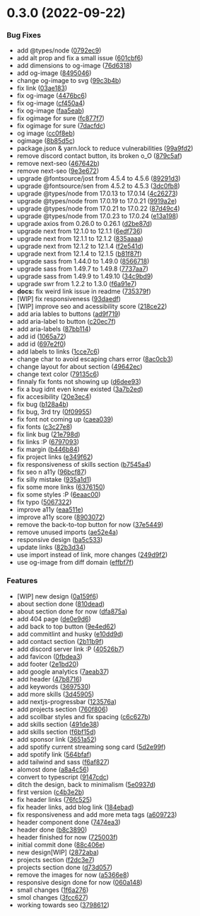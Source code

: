 # 0.3.0 (2022-09-22)


### Bug Fixes

* add @types/node ([0792ec9](https://github.com/mehulrao/portfolio/commit/0792ec9d0420656f6264c1d1e67b5ba8379a8835))
* add alt prop and fix a small issue ([601cbf6](https://github.com/mehulrao/portfolio/commit/601cbf67ed519e8b137770cbeb56d7ba87a04ff4))
* add dimensions to og-image ([76d6318](https://github.com/mehulrao/portfolio/commit/76d6318473d2eeee3977fb52762ef361bc3d9ef0))
* add og-image ([8495046](https://github.com/mehulrao/portfolio/commit/8495046e5e576ddf8322416b40110ea9f8c0308b))
* change og-image to svg ([99c3b4b](https://github.com/mehulrao/portfolio/commit/99c3b4b3ec462f2619694378052ae200460c9bf1))
* fix link ([03ae183](https://github.com/mehulrao/portfolio/commit/03ae183f20c74cf72065a61d7bd660210c28ca95))
* fix og-image ([4476bc6](https://github.com/mehulrao/portfolio/commit/4476bc6bfb3fec70b808a4351d116645266fad61))
* fix og-image ([cf450a4](https://github.com/mehulrao/portfolio/commit/cf450a47d4b4c534481126c1872fd9bc2912f24a))
* fix og-image ([faa5eab](https://github.com/mehulrao/portfolio/commit/faa5eab9854d2a31c52649bac2bc81e577aee6a8))
* fix ogimage for sure ([fc877f7](https://github.com/mehulrao/portfolio/commit/fc877f73586705aa6f38dec5e159d2aa2e3bb600))
* fix ogimage for sure ([7dacfdc](https://github.com/mehulrao/portfolio/commit/7dacfdce880179e7c18907fd612a29cc06c557a5))
* og image ([cc0f8eb](https://github.com/mehulrao/portfolio/commit/cc0f8eb0efc0c523b387f036293b1c547dbe991b))
* ogimage ([8b85d5c](https://github.com/mehulrao/portfolio/commit/8b85d5ce22cafa68575460812fe75fa25f2f6bdc))
* package.json & yarn.lock to reduce vulnerabilities ([99a9fd2](https://github.com/mehulrao/portfolio/commit/99a9fd2095c894624a9f62200b97c3a315a5eb1e))
* remove discord contact button, its broken o_O ([879c5af](https://github.com/mehulrao/portfolio/commit/879c5afb0d275062bcbe49eeac818bed28f676b5))
* remove next-seo ([467642b](https://github.com/mehulrao/portfolio/commit/467642b0349d00ce4ff75d1324993bac2327bead))
* remove next-seo ([9e3e672](https://github.com/mehulrao/portfolio/commit/9e3e6728325a57bd687cb7b033cccbb9933955de))
* upgrade @fontsource/jost from 4.5.4 to 4.5.6 ([89291d3](https://github.com/mehulrao/portfolio/commit/89291d390cbecfe6e6681a96efbd0a6d536db681))
* upgrade @fontsource/sen from 4.5.2 to 4.5.3 ([3dc0fb8](https://github.com/mehulrao/portfolio/commit/3dc0fb819d79aad8264f09473e980cf23924dcdf))
* upgrade @types/node from 17.0.13 to 17.0.14 ([4c26273](https://github.com/mehulrao/portfolio/commit/4c26273e44599a3ca1ac47febed998f7d02d2d44))
* upgrade @types/node from 17.0.19 to 17.0.21 ([9919a2e](https://github.com/mehulrao/portfolio/commit/9919a2e2684c48512124968eb2bfa9eb42a54164))
* upgrade @types/node from 17.0.21 to 17.0.22 ([87d49c4](https://github.com/mehulrao/portfolio/commit/87d49c4d95f306d617e3fd46ded79b3b8b8cd47f))
* upgrade @types/node from 17.0.23 to 17.0.24 ([e13a198](https://github.com/mehulrao/portfolio/commit/e13a19895e65cb9746ee673d9c49f14e7ec9e8a8))
* upgrade axios from 0.26.0 to 0.26.1 ([d2be87d](https://github.com/mehulrao/portfolio/commit/d2be87d8b7dbff7a69e85a4b5832c15660c18300))
* upgrade next from 12.1.0 to 12.1.1 ([6edf736](https://github.com/mehulrao/portfolio/commit/6edf736ce00fc1a964ace17a86ec4570b0f36bd1))
* upgrade next from 12.1.1 to 12.1.2 ([835aaaa](https://github.com/mehulrao/portfolio/commit/835aaaa3220e30fb7d2511c17c2532edc35e0a11))
* upgrade next from 12.1.2 to 12.1.4 ([f2e541d](https://github.com/mehulrao/portfolio/commit/f2e541d99158e0673db41bcaefdff31cf4394c48))
* upgrade next from 12.1.4 to 12.1.5 ([b81f87f](https://github.com/mehulrao/portfolio/commit/b81f87fa776109472ed2d6f935c246b0a7b434a8))
* upgrade sass from 1.44.0 to 1.49.0 ([8566718](https://github.com/mehulrao/portfolio/commit/8566718b4018ac1edfe6ff4b637b6471121d5aee))
* upgrade sass from 1.49.7 to 1.49.8 ([7737aa7](https://github.com/mehulrao/portfolio/commit/7737aa717677225652302895d184dee61fd71c85))
* upgrade sass from 1.49.9 to 1.49.10 ([34c9bd9](https://github.com/mehulrao/portfolio/commit/34c9bd9492155dfe5be0db4ddaf34236ff16ae4f))
* upgrade swr from 1.2.2 to 1.3.0 ([f6a91e7](https://github.com/mehulrao/portfolio/commit/f6a91e7d6216b1def3a1b760d08b7a42551f02ba))
* **docs:** fix weird link issue in readme ([735379f](https://github.com/mehulrao/portfolio/commit/735379f8847cb5d291368fbd7a6d247aa0449c84))
* [WIP] fix responsiveness ([93daedf](https://github.com/mehulrao/portfolio/commit/93daedfda547bbb1a529117d7d2cb75ba7f57043))
* [WIP] improve seo and acessibility score ([218ce22](https://github.com/mehulrao/portfolio/commit/218ce227c0b04f11919d862a8eec2ca351b23aca))
* add aria lables to buttons ([ad9f719](https://github.com/mehulrao/portfolio/commit/ad9f71985040c7291322ceb76a3468d6f7ae919d))
* add aria-label to button ([c20ec7f](https://github.com/mehulrao/portfolio/commit/c20ec7f5f464e422a4a198a03737e2d134b89c08))
* add aria-labels ([87bb114](https://github.com/mehulrao/portfolio/commit/87bb114fa13d404780f7fbaf5413f5e2cb2ff5c5))
* add id ([1065a72](https://github.com/mehulrao/portfolio/commit/1065a7294813a85cc822087a0d93203631c868f4))
* add id ([697e2f0](https://github.com/mehulrao/portfolio/commit/697e2f00e665d3edee4caf96f1baf996a97eb295))
* add labels to links ([1cce7c6](https://github.com/mehulrao/portfolio/commit/1cce7c6b714644769545e0a73856c592f14acf7a))
* change char to avoid escaping chars error ([8ac0cb3](https://github.com/mehulrao/portfolio/commit/8ac0cb360268cf616dd61a77af2bf1a671d6b5e4))
* change layout for about section ([49642ec](https://github.com/mehulrao/portfolio/commit/49642ec0ba968c234bcd89702b5b28a317aefd1a))
* change text color ([79135c6](https://github.com/mehulrao/portfolio/commit/79135c694da033b5ae7ee7e372517e591c9249bb))
* finnaly fix fonts not showing up ([d6dee93](https://github.com/mehulrao/portfolio/commit/d6dee93716a7dc99dcd6636f3176fbdfdb42288d))
* fix a bug idnt even knew existed ([3a7b2ed](https://github.com/mehulrao/portfolio/commit/3a7b2ed030987fc65207892a8daa5f039f92a717))
* fix accesibility ([20e3ec4](https://github.com/mehulrao/portfolio/commit/20e3ec4d284c4fdc4b8e8cfa27c980da73d0f42d))
* fix bug ([b128a4b](https://github.com/mehulrao/portfolio/commit/b128a4b8c1f06ea063ae2412face05ec1341732b))
* fix bug, 3rd try ([0f09955](https://github.com/mehulrao/portfolio/commit/0f09955d99c7548c8f070ac2b0775ebbe37a96ac))
* fix font not coming up ([caea039](https://github.com/mehulrao/portfolio/commit/caea039ce1559b91aa3c97885d66b627501935cf))
* fix fonts ([c3c27e8](https://github.com/mehulrao/portfolio/commit/c3c27e87b704f7540f12947637ec8cf09969d633))
* fix link bug ([21e798d](https://github.com/mehulrao/portfolio/commit/21e798d710024c5d3b6520fc76cc79ce43c99059))
* fix links :P ([6797093](https://github.com/mehulrao/portfolio/commit/679709320a2ab42e7901df9f6c012beba4743888))
* fix margin ([b446b84](https://github.com/mehulrao/portfolio/commit/b446b847cc4c6278f91d063f49fcd9e4d08a4da1))
* fix project links ([e349f62](https://github.com/mehulrao/portfolio/commit/e349f623e18fb1c15e17678dd31f57c8dace4026))
* fix responsiveness of skills section ([b7545a4](https://github.com/mehulrao/portfolio/commit/b7545a4528c6876dcd07a60a4928f5fb22a2974f))
* fix seo n a11y ([96bcf87](https://github.com/mehulrao/portfolio/commit/96bcf87e1d1bcffe7cf0d38daf96cfda0fb9eb80))
* fix silly mistake ([935a1d1](https://github.com/mehulrao/portfolio/commit/935a1d1f96fc4143e0b20aba3de1fb80f5bc397b))
* fix some more links ([6376150](https://github.com/mehulrao/portfolio/commit/6376150dfab8211d19e51877901f76a986e9ef9f))
* fix some styles :P ([6eaac00](https://github.com/mehulrao/portfolio/commit/6eaac00f725ceea570f2fd88ae06e946808f29af))
* fix typo ([5067322](https://github.com/mehulrao/portfolio/commit/5067322f67a938763950fb3ad75f1710c299e670))
* improve a11y ([eaa511e](https://github.com/mehulrao/portfolio/commit/eaa511eb347e75b9e95c0fc5fd6bd5feb2f569b8))
* improve a11y score ([8903072](https://github.com/mehulrao/portfolio/commit/890307219fa4e238a0b449a721ac239073c45218))
* remove the back-to-top button for now ([37e5449](https://github.com/mehulrao/portfolio/commit/37e54493c44939c128567aaeb36eebf28f6179fe))
* remove unused imports ([ae52e4a](https://github.com/mehulrao/portfolio/commit/ae52e4ad80330c00ca27de5eca0289045a63b01a))
* responsive design ([ba5c533](https://github.com/mehulrao/portfolio/commit/ba5c533efb78f25a935b1a5ae0407ecf014a4da7))
* update links ([82b3d34](https://github.com/mehulrao/portfolio/commit/82b3d34dffb0184aa4d0847b3d92fc722fa377d0))
* use import instead of link, more changes ([249d9f2](https://github.com/mehulrao/portfolio/commit/249d9f28773fff9470f3b9dca33f58009a295732))
* use og-image from diff domain ([effbf7f](https://github.com/mehulrao/portfolio/commit/effbf7f84c19b44c43480f0c596382a297a75313))


### Features

* [WIP] new design ([0a159f6](https://github.com/mehulrao/portfolio/commit/0a159f6608f2e3098e041659d89a82b004203fe0))
* about section done ([810dead](https://github.com/mehulrao/portfolio/commit/810dead9e9332594307bf8f0fe7265f391dbc2fc))
* about section done for now ([dfa875a](https://github.com/mehulrao/portfolio/commit/dfa875a457ddc37fb6504ba52a6bdebcec9f5ff9))
* add 404 page ([de0e9d6](https://github.com/mehulrao/portfolio/commit/de0e9d69d8083fa345df0627057959400376a80a))
* add back to top button ([9e4ed62](https://github.com/mehulrao/portfolio/commit/9e4ed62f6dcdf5df48a7e8c4133cfbb8592eb80b))
* add commitlint and husky ([e10dd9d](https://github.com/mehulrao/portfolio/commit/e10dd9df7eba505ab7c0eb454324f11e483d0edd))
* add contact section ([2b11b9f](https://github.com/mehulrao/portfolio/commit/2b11b9f6a7fa28b76162e4402f4f3a57547cd7d6))
* add discord server link :P ([40526b7](https://github.com/mehulrao/portfolio/commit/40526b76c91757248da28110f9457fb1eca4ecb5))
* add favicon ([0fbdea3](https://github.com/mehulrao/portfolio/commit/0fbdea33d501691d19f8a4191a6008803d8434ce))
* add footer ([2e1bd20](https://github.com/mehulrao/portfolio/commit/2e1bd20c9f1e94e29436277a5108f62d03545e80))
* add google analytics ([7aeab37](https://github.com/mehulrao/portfolio/commit/7aeab37bb806630044d0cb80bb306be7f13f6784))
* add header ([47b8716](https://github.com/mehulrao/portfolio/commit/47b8716d1081430d38afe6dfa736dbc8caa42375))
* add keywords ([3697530](https://github.com/mehulrao/portfolio/commit/3697530ee17afdb8d54f789a481aa95201b6ab7f))
* add more skills ([3d45905](https://github.com/mehulrao/portfolio/commit/3d45905e653e64e523fa917795600310aeef63bb))
* add nextjs-progressbar ([123576a](https://github.com/mehulrao/portfolio/commit/123576ae7173839108e35c0f5a8565c505777383))
* add projects section ([760f806](https://github.com/mehulrao/portfolio/commit/760f80614a638779f8f19c5ca6dd48aa80169b3d))
* add scollbar styles and fix spacing ([c6c627b](https://github.com/mehulrao/portfolio/commit/c6c627bcbd98e1211f75222c981c7351806f9cb9))
* add skills section ([491de38](https://github.com/mehulrao/portfolio/commit/491de384bda8e2ee7e4c6993fe4c70989801b5ce))
* add skills section ([f6bf15d](https://github.com/mehulrao/portfolio/commit/f6bf15d52538613d6a365ed6d4c91dc77f85821b))
* add sponsor link ([3651a52](https://github.com/mehulrao/portfolio/commit/3651a520dd353b0f7c9bd5f743b3f51857dd5d40))
* add spotify current streaming song card ([5d2e99f](https://github.com/mehulrao/portfolio/commit/5d2e99ff136f815b3cf59431a9fa9da78bf8906e))
* add spotify link ([564bfaf](https://github.com/mehulrao/portfolio/commit/564bfaf4cafddd107e5ab2395804ca5c433d12e5))
* add tailwind and sass ([f6af827](https://github.com/mehulrao/portfolio/commit/f6af8278f01db446b63cd48807aec1de3490a676))
* alomost done ([a8a4c56](https://github.com/mehulrao/portfolio/commit/a8a4c5659c8a3bee62bce8c88f723375a524a767))
* convert to typescript ([9147cdc](https://github.com/mehulrao/portfolio/commit/9147cdc6053d79924b8a1341d3fb6c7935ce8807))
* ditch the design, back to minimalism ([5e0937d](https://github.com/mehulrao/portfolio/commit/5e0937d0c3cac0b100ada6869ee3603fe1a37aed))
* first version ([c4b3e2b](https://github.com/mehulrao/portfolio/commit/c4b3e2b0788148fb3ebfc0b29e7186c92319cc89))
* fix header links ([76fc525](https://github.com/mehulrao/portfolio/commit/76fc525bc53d46b64db79ee0f4f00c934011bcea))
* fix header links, add blog link ([184ebad](https://github.com/mehulrao/portfolio/commit/184ebad93193ef8ad98034eba660076a8368b628))
* fix responsiveness and add more meta tags ([a609723](https://github.com/mehulrao/portfolio/commit/a60972350947c30b3ccbc8fe1ffae6437f809bbd))
* header component done ([7474ea3](https://github.com/mehulrao/portfolio/commit/7474ea38b7d659c6c0ac5525e72342d6ea12da2f))
* header done ([b8c3890](https://github.com/mehulrao/portfolio/commit/b8c3890cfb16dd3d0c06f155e74cc1348da4943f))
* header finished for now ([725003f](https://github.com/mehulrao/portfolio/commit/725003f68076f07fca31ae3070928eff7989d88d))
* initial commit done ([88c406e](https://github.com/mehulrao/portfolio/commit/88c406e18f17138ac96b9014f2af4165a4af6744))
* new design[WIP] ([2872aba](https://github.com/mehulrao/portfolio/commit/2872aba9686414486ba560466454ec5839761875))
* projects section ([f2dc3e7](https://github.com/mehulrao/portfolio/commit/f2dc3e78d45b0762e6a3e8d531cb60b728e0f0e0))
* projects section done ([d73d057](https://github.com/mehulrao/portfolio/commit/d73d05789d868b777cc20b222c3417e1a9158090))
* remove the images for now ([a5366e8](https://github.com/mehulrao/portfolio/commit/a5366e8ab3165196b45e65baf85f37f94b242fec))
* responsive design done for now ([060a148](https://github.com/mehulrao/portfolio/commit/060a14847fa2577684d181b1188d632e2793f599))
* small changes ([1f6a276](https://github.com/mehulrao/portfolio/commit/1f6a276ad73a02237693f93ce78435c59b678e44))
* smol changes ([3fcc627](https://github.com/mehulrao/portfolio/commit/3fcc627744312aa46805ce3a80af0d65c3ba40d6))
* working towards seo ([3798612](https://github.com/mehulrao/portfolio/commit/3798612e890858dc1b6d21284207128d444bd26e))



